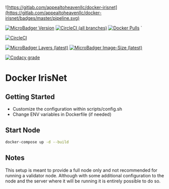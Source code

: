 ![https://gitlab.com/appealtoheavenllc/docker-irisnet](https://gitlab.com/appealtoheavenllc/docker-irisnet/badges/master/pipeline.svg)

[![MicroBadger Version](https://images.microbadger.com/badges/version/ryanhendricks/docker-irisnet.svg)](https://microbadger.com/images/ryanhendricks/docker-irisnet)
[![CircleCI (all branches)](https://img.shields.io/circleci/project/github/RyanHendricks/docker-irisnet/tree/master.svg?label=build&logo=circleci&logoColor=white)](https://circleci.com/gh/RyanHendricks/docker-irisnet/tree/master)
[![Docker Pulls](https://img.shields.io/docker/pulls/ryanhendricks/docker-irisnet.svg?logo=docker&logoColor=white)](https://hub.docker.com/r/ryanhendricks/docker-irisnet)
`

[![CircleCI](https://circleci.com/gh/RyanHendricks/docker-irisnet/tree/master.svg?style=svg&circle-token=5a11bae20d4346a49ee28e97d89c186f711a407c)](https://circleci.com/gh/RyanHendricks/docker-irisnet/tree/master)


[![MicroBadger Layers (latest)](https://img.shields.io/microbadger/layers/ryanhendricks/docker-irisnet/latest.svg?logo=docker&logoColor=white)](https://microbadger.com/images/ryanhendricks/docker-irisnet)
[![MicroBadger Image-Size (latest)](https://img.shields.io/microbadger/image-size/ryanhendricks/docker-irisnet:latest.svg?logo=docker&logoColor=white)](https://microbadger.com/images/ryanhendricks/docker-irisnet)

[![Codacy grade](https://img.shields.io/codacy/grade/c35da045d95b4f07b09948d19bacaa47.svg?logo=codacy)](https://www.codacy.com?utm_source=github.com&amp;utm_medium=referral&amp;utm_content=RyanHendricks/docker-irisnet&amp;utm_campaign=Badge_Grade)

# Docker IrisNet

## Getting Started

- Customize the configuration within scripts/config.sh
- Change ENV variables in Dockerfile (if needed)

## Start Node

```bash
docker-compose up -d --build
```

## Notes

This setup is meant to provide a full node only and not recommended for running a validator node. Although with some additional configuration to the node and the server where it will be running it is entirely possible to do so.